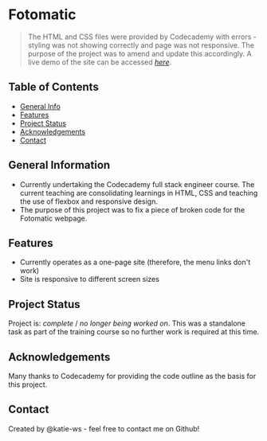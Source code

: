 # Fotomatic
> The HTML and CSS files were provided by Codecademy with errors - styling was not showing correctly and page was not responsive. The purpose of the project was to amend and update this accordingly. 
> A live demo of the site can be accessed [_here_](https://katie-ws.github.io/fotomatic/). 
## Table of Contents
* [General Info](#general-information)
* [Features](#features)
* [Project Status](#project-status)
* [Acknowledgements](#acknowledgements)
* [Contact](#contact)
## General Information
- Currently undertaking the Codecademy full stack engineer course. The current teaching are consolidating learnings in HTML, CSS and teaching the use of flexbox and responsive design. 
- The purpose of this project was to fix a piece of broken code for the Fotomatic webpage.
## Features
- Currently operates as a one-page site (therefore, the menu links don't work)
- Site is responsive to different screen sizes
## Project Status
Project is: _complete_ / _no longer being worked on_. 
This was a standalone task as part of the training course so no further work is required at this time. 
## Acknowledgements
Many thanks to Codecademy for providing the code outline as the basis for this project. 
## Contact
Created by @katie-ws - feel free to contact me on Github!